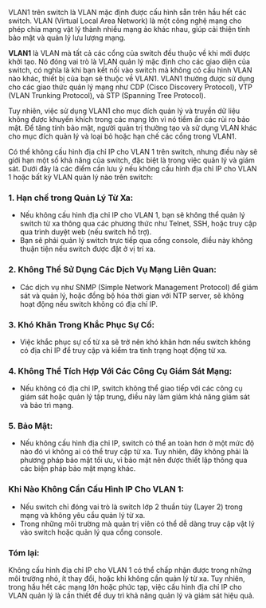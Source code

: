 VLAN1 trên switch là VLAN mặc định được cấu hình sẵn trên hầu hết các switch. VLAN (Virtual Local Area Network) là một công nghệ mạng cho phép chia mạng vật lý thành nhiều mạng ảo khác nhau, giúp cải thiện tính bảo mật và quản lý lưu lượng mạng.

**VLAN1** là VLAN mà tất cả các cổng của switch đều thuộc về khi mới được khởi tạo. Nó đóng vai trò là VLAN quản lý mặc định cho các giao diện của switch, có nghĩa là khi bạn kết nối vào switch mà không có cấu hình VLAN nào khác, thiết bị của bạn sẽ thuộc về VLAN1. VLAN1 thường được sử dụng cho các giao thức quản lý mạng như CDP (Cisco Discovery Protocol), VTP (VLAN Trunking Protocol), và STP (Spanning Tree Protocol).

Tuy nhiên, việc sử dụng VLAN1 cho mục đích quản lý và truyền dữ liệu không được khuyến khích trong các mạng lớn vì nó tiềm ẩn các rủi ro bảo mật. Để tăng tính bảo mật, người quản trị thường tạo và sử dụng VLAN khác cho mục đích quản lý và loại bỏ hoặc hạn chế các cổng trong VLAN1.  

Có thể không cấu hình địa chỉ IP cho VLAN 1 trên switch, nhưng điều này sẽ giới hạn một số khả năng của switch, đặc biệt là trong việc quản lý và giám sát. Dưới đây là các điểm cần lưu ý nếu không cấu hình địa chỉ IP cho VLAN 1 hoặc bất kỳ VLAN quản lý nào trên switch:

### 1. **Hạn chế trong Quản Lý Từ Xa:**
   - Nếu không cấu hình địa chỉ IP cho VLAN 1, bạn sẽ không thể quản lý switch từ xa thông qua các phương thức như Telnet, SSH, hoặc truy cập qua trình duyệt web (nếu switch hỗ trợ).
   - Bạn sẽ phải quản lý switch trực tiếp qua cổng console, điều này không thuận tiện nếu switch được đặt ở vị trí xa.

### 2. **Không Thể Sử Dụng Các Dịch Vụ Mạng Liên Quan:**
   - Các dịch vụ như SNMP (Simple Network Management Protocol) để giám sát và quản lý, hoặc đồng bộ hóa thời gian với NTP server, sẽ không hoạt động nếu switch không có địa chỉ IP.

### 3. **Khó Khăn Trong Khắc Phục Sự Cố:**
   - Việc khắc phục sự cố từ xa sẽ trở nên khó khăn hơn nếu switch không có địa chỉ IP để truy cập và kiểm tra tình trạng hoạt động từ xa.

### 4. **Không Thể Tích Hợp Với Các Công Cụ Giám Sát Mạng:**
   - Nếu không có địa chỉ IP, switch không thể giao tiếp với các công cụ giám sát hoặc quản lý tập trung, điều này làm giảm khả năng giám sát và bảo trì mạng.

### 5. **Bảo Mật:**
   - Nếu không cấu hình địa chỉ IP, switch có thể an toàn hơn ở một mức độ nào đó vì không ai có thể truy cập từ xa. Tuy nhiên, đây không phải là phương pháp bảo mật tối ưu, vì bảo mật nên được thiết lập thông qua các biện pháp bảo mật mạng khác.

### Khi Nào Không Cần Cấu Hình IP Cho VLAN 1:
- Nếu switch chỉ đóng vai trò là switch lớp 2 thuần túy (Layer 2) trong mạng và không yêu cầu quản lý từ xa.
- Trong những môi trường mà quản trị viên có thể dễ dàng truy cập vật lý vào switch hoặc quản lý qua cổng console.

### Tóm lại:
Không cấu hình địa chỉ IP cho VLAN 1 có thể chấp nhận được trong những môi trường nhỏ, ít thay đổi, hoặc khi không cần quản lý từ xa. Tuy nhiên, trong hầu hết các mạng lớn hoặc phức tạp, việc cấu hình địa chỉ IP cho VLAN quản lý là cần thiết để duy trì khả năng quản lý và giám sát hiệu quả.
